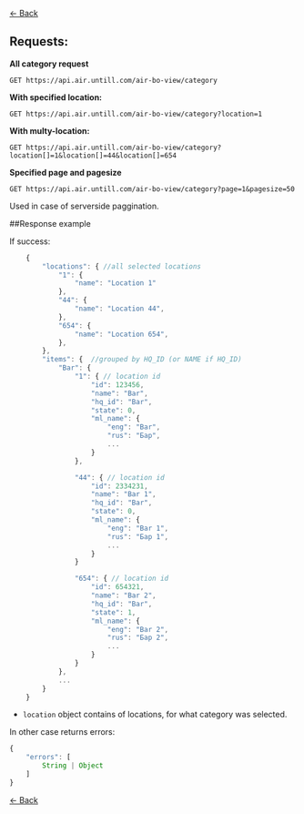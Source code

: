 [← Back](README.md)

## Requests:

**All category request**
```http
GET https://api.air.untill.com/air-bo-view/category
```

**With specified location:**

```http
GET https://api.air.untill.com/air-bo-view/category?location=1
```

**With multy-location:**

```http
GET https://api.air.untill.com/air-bo-view/category?location[]=1&location[]=44&location[]=654
```

**Specified page and pagesize**
```http
GET https://api.air.untill.com/air-bo-view/category?page=1&pagesize=50
```
Used in case of serverside paggination.

##Response example

If success:

```javascript
    {
        "locations": { //all selected locations
            "1": {
                "name": "Location 1"
            },
            "44": {
                "name": "Location 44",
            },
            "654": {
                "name": "Location 654",
            },
        },
        "items": {  //grouped by HQ_ID (or NAME if HQ_ID)
            "Bar": { 
                "1": { // location id
                    "id": 123456,
                    "name": "Bar",
                    "hq_id": "Bar",
                    "state": 0,
                    "ml_name": {
                        "eng": "Bar",
                        "rus": "Бар",
                        ...
                    }
                },

                "44": { // location id
                    "id": 2334231,
                    "name": "Bar 1",
                    "hq_id": "Bar",
                    "state": 0,
                    "ml_name": {
                        "eng": "Bar 1",
                        "rus": "Бар 1",
                        ...
                    }
                }

                "654": { // location id
                    "id": 654321,
                    "name": "Bar 2",
                    "hq_id": "Bar",
                    "state": 1,
                    "ml_name": {
                        "eng": "Bar 2",
                        "rus": "Бар 2",
                        ...
                    }
                }
            },
            ...  
        }
    }
```

- `location` object contains of locations, for what category was selected.

In other case returns errors:

```javascript
{
    "errors": [
        String | Object
    ]
}
```

[← Back](README.md)